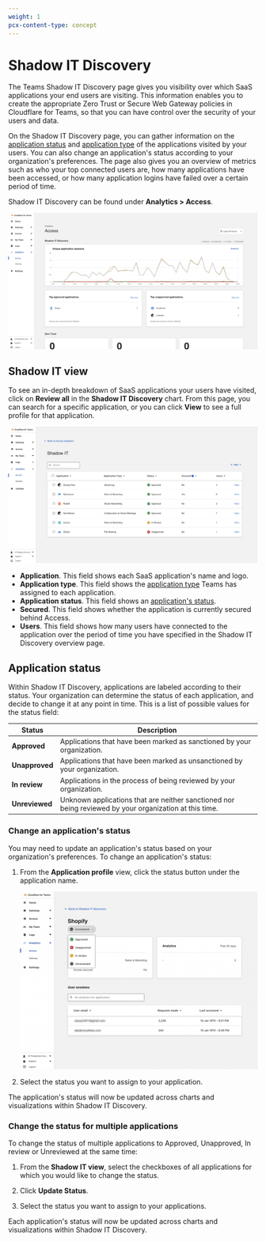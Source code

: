 ```yaml
---
weight: 1
pcx-content-type: concept
---
```


# Shadow IT Discovery

The Teams Shadow IT Discovery page gives you visibility over which SaaS applications your end users are visiting. This information enables you to create the appropriate Zero Trust or Secure Web Gateway policies in Cloudflare for Teams, so that you can have control over the security of your users and data.

On the Shadow IT Discovery page, you can gather information on the [application status](#application-status) and [application type](#application-type) of the applications visited by your users. You can also change an application's status according to your organization's preferences. The page also gives you an overview of metrics such as who your top connected users are, how many applications have been accessed, or how many application logins have failed over a certain period of time.

Shadow IT Discovery can be found under **Analytics > Access**.

![Shadow IT Discovery](../static/documentation/shadow-it-discovery.png)

## Shadow IT view

To see an in-depth breakdown of SaaS applications your users have visited, click on **Review all** in the **Shadow IT Discovery** chart. From this page, you can search for a specific application, or you can click **View** to see a full profile for that application.

![Shadow IT view](../static/documentation/shadow-it-view.png)

- **Application**. This field shows each SaaS application's name and logo.
- **Application type**. This field shows the [application type](/policies/filtering/http-policies/application-app-types#app-types) Teams has assigned to each application.
- **Application status**. This field shows an [application's status](#application-status).
- **Secured**. This field shows whether the application is currently secured behind Access.
- **Users**. This field shows how many users have connected to the application over the period of time you have specified in the Shadow IT Discovery overview page.

## Application status

Within Shadow IT Discovery, applications are labeled according to their status. Your organization can determine the status of each application, and decide to change it at any point in time. This is a list of possible values for the status field:

<TableWrap>

| Status         | Description                                                                                            |
| -------------- | ------------------------------------------------------------------------------------------------------ |
| **Approved**   | Applications that have been marked as sanctioned by your organization.                                 |
| **Unapproved** | Applications that have been marked as unsanctioned by your organization.                               |
| **In review**  | Applications in the process of being reviewed by your organization.                                    |
| **Unreviewed** | Unknown applications that are neither sanctioned nor being reviewed by your organization at this time. |

</TableWrap>

### Change an application's status

You may need to update an application's status based on your organization's preferences. To change an application's status:

1. From the **Application profile** view, click the status button under the application name.

   ![Shadow IT application status](../static/documentation/shadow-it-app-profile.png)

1. Select the status you want to assign to your application.

The application's status will now be updated across charts and visualizations within Shadow IT Discovery.

### Change the status for multiple applications

To change the status of multiple applications to Approved, Unapproved, In review or Unreviewed at the same time:

1. From the **Shadow IT view**, select the checkboxes of all applications for which you would like to change the status.

1. Click **Update Status**.

1. Select the status you want to assign to your applications.

Each application's status will now be updated across charts and visualizations within Shadow IT Discovery.

